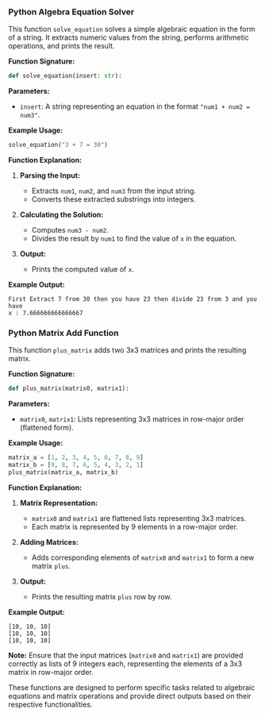 ### Python Algebra Equation Solver

This function `solve_equation` solves a simple algebraic equation in the form of a string. It extracts numeric values from the string, performs arithmetic operations, and prints the result.

**Function Signature:**
```python
def solve_equation(insert: str):
```

**Parameters:**
- `insert`: A string representing an equation in the format `"num1 + num2 = num3"`.

**Example Usage:**
```python
solve_equation("3 + 7 = 30")
```

**Function Explanation:**
1. **Parsing the Input:**
   - Extracts `num1`, `num2`, and `num3` from the input string.
   - Converts these extracted substrings into integers.

2. **Calculating the Solution:**
   - Computes `num3 - num2`.
   - Divides the result by `num1` to find the value of `x` in the equation.

3. **Output:**
   - Prints the computed value of `x`.

**Example Output:**
```
First Extract 7 from 30 then you have 23 then divide 23 from 3 and you have
x : 7.666666666666667
```

### Python Matrix Add Function

This function `plus_matrix` adds two 3x3 matrices and prints the resulting matrix.

**Function Signature:**
```python
def plus_matrix(matrix0, matrix1):
```

**Parameters:**
- `matrix0`, `matrix1`: Lists representing 3x3 matrices in row-major order (flattened form).

**Example Usage:**
```python
matrix_a = [1, 2, 3, 4, 5, 6, 7, 8, 9]
matrix_b = [9, 8, 7, 6, 5, 4, 3, 2, 1]
plus_matrix(matrix_a, matrix_b)
```

**Function Explanation:**
1. **Matrix Representation:**
   - `matrix0` and `matrix1` are flattened lists representing 3x3 matrices.
   - Each matrix is represented by 9 elements in a row-major order.

2. **Adding Matrices:**
   - Adds corresponding elements of `matrix0` and `matrix1` to form a new matrix `plus`.

3. **Output:**
   - Prints the resulting matrix `plus` row by row.

**Example Output:**
```
[10, 10, 10]
[10, 10, 10]
[10, 10, 10]
```

**Note:** Ensure that the input matrices (`matrix0` and `matrix1`) are provided correctly as lists of 9 integers each, representing the elements of a 3x3 matrix in row-major order.

These functions are designed to perform specific tasks related to algebraic equations and matrix operations and provide direct outputs based on their respective functionalities.
